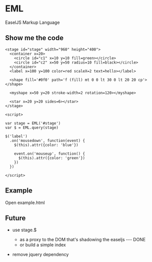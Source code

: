 EML
===

EaselJS Markup Language


Show me the code
----------------
```
<stage id="stage" width="960" height="400">
  <container x=20>
    <circle id="c1" x=10 y=10 fill=green></circle>
    <circle id="c2" x=50 y=50 radius=10 fill=black></circle>
  </container>
  <label x=100 y=100 color=red scaleX=2 text=hello></label>

  <shape fill='#0f0' path='f (fill) mt 0 0 lt 30 0 lt 20 20 cp'></shape>

  <myshape x=50 y=20 stroke-width=2 rotation=120></myshape>

  <star x=20 y=20 sides=6></star>
</stage>

<script>

var stage = EML('#stage')
var $ = EML.query(stage)

$('label')
  .on('mousedown', function(event) {
    $(this).attr({color: 'blue'})

    event.on('mouseup', function() {
      $(this).attr({color: 'green'})        
    })
  })

</script>

```


Example
-------

Open example.html

Future
------

* use stage.$ 
  * as a proxy to the DOM that's shadowing the easeljs --- DONE
  * or build a simple index 

* remove jquery dependency